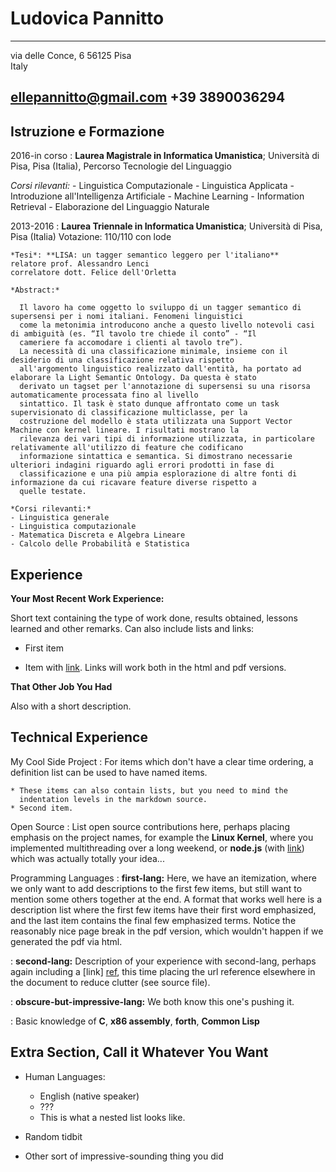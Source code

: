 Ludovica Pannitto
============

------------------- 
via delle Conce, 6
56125 Pisa                          
Italy             

ellepannitto@gmail.com
+39 3890036294
------------------- 

Istruzione e Formazione
---------
2016-in corso 
:   **Laurea Magistrale in Informatica Umanistica**; Università di Pisa, Pisa (Italia), Percorso Tecnologie del Linguaggio

   *Corsi rilevanti:*
    - Linguistica Computazionale
    - Linguistica Applicata
    - Introduzione all'Intelligenza Artificiale
    - Machine Learning
    - Information Retrieval
    - Elaborazione del Linguaggio Naturale
    
2013-2016
:   **Laurea Triennale in Informatica Umanistica**; Università di Pisa, Pisa (Italia)
    Votazione: 110/110 con lode
    
    *Tesi*: **LISA: un tagger semantico leggero per l'italiano**
    relatore prof. Alessandro Lenci
    correlatore dott. Felice dell'Orletta

    *Abstract:*

      Il lavoro ha come oggetto lo sviluppo di un tagger semantico di supersensi per i nomi italiani. Fenomeni linguistici
      come la metonimia introducono anche a questo livello notevoli casi di ambiguità (es. “Il tavolo tre chiede il conto” - “Il
      cameriere fa accomodare i clienti al tavolo tre”).
      La necessità di una classificazione minimale, insieme con il desiderio di una classificazione relativa rispetto
      all'argomento linguistico realizzato dall'entità, ha portato ad elaborare la Light Semantic Ontology. Da questa è stato
      derivato un tagset per l'annotazione di supersensi su una risorsa automaticamente processata fino al livello
      sintattico. Il task è stato dunque affrontato come un task supervisionato di classificazione multiclasse, per la
      costruzione del modello è stata utilizzata una Support Vector Machine con kernel lineare. I risultati mostrano la
      rilevanza dei vari tipi di informazione utilizzata, in particolare relativamente all'utilizzo di feature che codificano
      informazione sintattica e semantica. Si dimostrano necessarie ulteriori indagini riguardo agli errori prodotti in fase di
      classificazione e una più ampia esplorazione di altre fonti di informazione da cui ricavare feature diverse rispetto a
      quelle testate.
      
    *Corsi rilevanti:*
    - Linguistica generale
    - Linguistica computazionale
    - Matematica Discreta e Algebra Lineare
    - Calcolo delle Probabilità e Statistica


Experience
----------

**Your Most Recent Work Experience:**

Short text containing the type of work done, results obtained,
lessons learned and other remarks. Can also include lists and
links:

* First item

* Item with [link](http://www.example.com). Links will work both in
  the html and pdf versions.

**That Other Job You Had**

Also with a short description.

Technical Experience
--------------------

My Cool Side Project
:   For items which don't have a clear time ordering, a definition
    list can be used to have named items.

    * These items can also contain lists, but you need to mind the
      indentation levels in the markdown source.
    * Second item.

Open Source
:   List open source contributions here, perhaps placing emphasis on
    the project names, for example the **Linux Kernel**, where you
    implemented multithreading over a long weekend, or **node.js**
    (with [link](http://nodejs.org)) which was actually totally
    your idea...

Programming Languages
:   **first-lang:** Here, we have an itemization, where we only want
    to add descriptions to the first few items, but still want to
    mention some others together at the end. A format that works well
    here is a description list where the first few items have their
    first word emphasized, and the last item contains the final few
    emphasized terms. Notice the reasonably nice page break in the pdf
    version, which wouldn't happen if we generated the pdf via html.

:   **second-lang:** Description of your experience with second-lang,
    perhaps again including a [link] [ref], this time placing the url
    reference elsewhere in the document to reduce clutter (see source
    file). 

:   **obscure-but-impressive-lang:** We both know this one's pushing
    it.

:   Basic knowledge of **C**, **x86 assembly**, **forth**, **Common Lisp**

[ref]: https://github.com/githubuser/superlongprojectname

Extra Section, Call it Whatever You Want
----------------------------------------

* Human Languages:

     * English (native speaker)
     * ???
     * This is what a nested list looks like.

* Random tidbit

* Other sort of impressive-sounding thing you did
